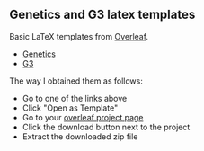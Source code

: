 ## Genetics and G3 latex templates

Basic LaTeX templates from [Overleaf](https://www.overleaf.com).

- [Genetics](https://www.overleaf.com/latex/templates/template-for-preparing-your-submission-to-genetics-using-overleaf/stmpddtqcxtx#.V4-f0pMrKRt)
- [G3](https://www.overleaf.com/latex/templates/template-for-preparing-your-submission-to-g3-genes-genomes-genetics-using-overleaf/vffkrpmjrcgf#.V4-f7JMrKRs)

The way I obtained them as follows:

- Go to one of the links above
- Click "Open as Template"
- Go to your [overleaf project page](https://www.overleaf.com/project)
- Click the download button next to the project
- Extract the downloaded zip file

